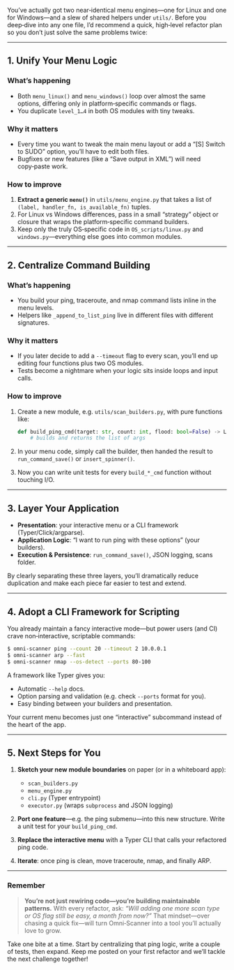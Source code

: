 You’ve actually got two near‑identical menu engines—one for Linux and one for Windows—and a slew of shared helpers under `utils/`. Before you deep‑dive into any one file, I’d recommend a quick, high‑level refactor plan so you don’t just solve the same problems twice:

---

## 1. **Unify Your Menu Logic**

### What’s happening

* Both `menu_linux()` and `menu_windows()` loop over almost the same options, differing only in platform‑specific commands or flags.
* You duplicate `level_1…4` in both OS modules with tiny tweaks.

### Why it matters

* Every time you want to tweak the main menu layout or add a “\[S] Switch to SUDO” option, you’ll have to edit both files.
* Bugfixes or new features (like a “Save output in XML”) will need copy‑paste work.

### How to improve

1. **Extract a generic `menu()`** in `utils/menu_engine.py` that takes a list of `(label, handler_fn, is_available_fn)` tuples.
2. For Linux vs Windows differences, pass in a small “strategy” object or closure that wraps the platform‑specific command builders.
3. Keep only the truly OS‑specific code in `OS_scripts/linux.py` and `windows.py`—everything else goes into common modules.

---

## 2. **Centralize Command Building**

### What’s happening

* You build your ping, traceroute, and nmap command lists inline in the menu levels.
* Helpers like `_append_to_list_ping` live in different files with different signatures.

### Why it matters

* If you later decide to add a `--timeout` flag to every scan, you’ll end up editing four functions plus two OS modules.
* Tests become a nightmare when your logic sits inside loops and input calls.

### How to improve

1. Create a new module, e.g. `utils/scan_builders.py`, with pure functions like:

   ```python
   def build_ping_cmd(target: str, count: int, flood: bool=False) -> List[str]:
       # builds and returns the list of args
   ```
2. In your menu code, simply call the builder, then handed the result to `run_command_save()` or `insert_spinner()`.
3. Now you can write unit tests for every `build_*_cmd` function without touching I/O.

---

## 3. **Layer Your Application**

* **Presentation**: your interactive menu or a CLI framework (Typer/Click/argparse).
* **Application Logic**: “I want to run ping with these options” (your builders).
* **Execution & Persistence**: `run_command_save()`, JSON logging, scans folder.

By clearly separating these three layers, you’ll dramatically reduce duplication and make each piece far easier to test and extend.

---

## 4. **Adopt a CLI Framework for Scripting**

You already maintain a fancy interactive mode—but power users (and CI) crave non‑interactive, scriptable commands:

```bash
$ omni-scanner ping --count 20 --timeout 2 10.0.0.1
$ omni-scanner arp --fast
$ omni-scanner nmap --os-detect --ports 80-100
```

A framework like Typer gives you:

* Automatic `--help` docs.
* Option parsing and validation (e.g. check `--ports` format for you).
* Easy binding between your builders and presentation.

Your current menu becomes just one “interactive” subcommand instead of the heart of the app.

---

## 5. **Next Steps for You**

1. **Sketch your new module boundaries** on paper (or in a whiteboard app):

    * `scan_builders.py`
    * `menu_engine.py`
    * `cli.py` (Typer entrypoint)
    * `executor.py` (wraps `subprocess` and JSON logging)
2. **Port one feature**—e.g. the ping submenu—into this new structure. Write a unit test for your `build_ping_cmd`.
3. **Replace the interactive menu** with a Typer CLI that calls your refactored ping code.
4. **Iterate**: once ping is clean, move traceroute, nmap, and finally ARP.

---

### Remember

> **You’re not just rewiring code—you’re building maintainable patterns.**
> With every refactor, ask: *“Will adding one more scan type or OS flag still be easy, a month from now?”*
> That mindset—over chasing a quick fix—will turn Omni‑Scanner into a tool you’ll actually love to grow.

Take one bite at a time. Start by centralizing that ping logic, write a couple of tests, then expand. Keep me posted on your first refactor and we’ll tackle the next challenge together!